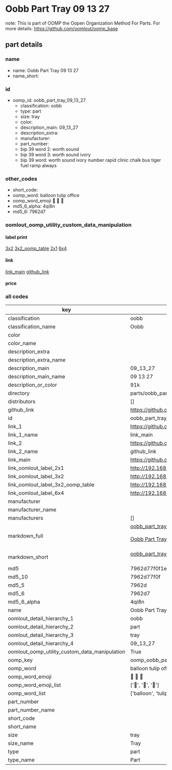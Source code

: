 # Oobb Part Tray 09 13 27  

note: This is part of OOMP the Oopen Organization Method For Parts. For more details: https://github.com/oomlout/oomp_base

##  part details





### name
* name: Oobb Part Tray 09 13 27
* name_short: 
### id
* oomp_id: oobb_part_tray_09_13_27
  * classification: oobb
  * type: part
  * size: tray
  * color: 
  * description_main: 09_13_27
  * description_extra: 
  * manufacturer: 
  * part_number: 
  * bip 39 word 2: worth sound
  * bip 39 word 3: worth sound ivory
  * bip 39 word: worth sound ivory number rapid clinic chalk bus tiger fuel ramp always

### other_codes
* short_code: 
* oomp_word: balloon tulip office
* oomp_word_emoji :balloon: :tulip: :office:
* md5_6_alpha: 4qi8n
* md5_6: 7962d7






### oomlout_oomp_utility_custom_data_manipulation
#### label print
[3x2](http://192.168.1.245:1112/?label=oomp%204qi8n)
[3x2_oomp_table](http://192.168.1.107:1112/?label=oomp%204qi8n)
[2x1](http://192.168.1.242:1112/?label=oomp%204qi8n)
[6x4](http://192.168.1.55:1112/?label=oomp%204qi8n)    

#### link

[link_main](https://github.com/oomlout/oomlout_oomp_current_version_messy/tree/main/parts/oobb_part_tray_09_13_27) [github_link](https://github.com/oomlout/oomlout_oomp_part_src/tree/main/parts/oobb_part_tray_09_13_27)                             

#### price







### all codes 
| key | value |  
| --- | --- |  
| classification | oobb |  
| classification_name | Oobb |  
| color |  |  
| color_name |  |  
| description_extra |  |  
| description_extra_name |  |  
| description_main | 09_13_27 |  
| description_main_name | 09 13 27 |  
| description_or_color | 91k |  
| directory | parts/oobb_part_tray_09_13_27 |  
| distributors | [] |  
| github_link | https://github.com/oomlout/oomlout_oomp_part_src/tree/main/parts/oobb_part_tray_09_13_27 |  
| id | oobb_part_tray_09_13_27 |  
| link_1 | https://github.com/oomlout/oomlout_oomp_current_version_messy/tree/main/parts/oobb_part_tray_09_13_27 |  
| link_1_name | link_main |  
| link_2 | https://github.com/oomlout/oomlout_oomp_part_src/tree/main/parts/oobb_part_tray_09_13_27 |  
| link_2_name | github_link |  
| link_main | https://github.com/oomlout/oomlout_oomp_current_version_messy/tree/main/parts/oobb_part_tray_09_13_27 |  
| link_oomlout_label_2x1 | http://192.168.1.242:1112/?label=oomp%204qi8n |  
| link_oomlout_label_3x2 | http://192.168.1.245:1112/?label=oomp%204qi8n |  
| link_oomlout_label_3x2_oomp_table | http://192.168.1.107:1112/?label=oomp%204qi8n |  
| link_oomlout_label_6x4 | http://192.168.1.55:1112/?label=oomp%204qi8n |  
| manufacturer |  |  
| manufacturer_name |  |  
| manufacturers | [] |  
| markdown_full | [oobb_part_tray_09_13_27](https://github.com/oomlout/oomlout_oomp_current_version_messy/tree/main/parts/oobb_part_tray_09_13_27)<br>[](https://github.com/oomlout/oomlout_oomp_current_version_messy/tree/main/parts/oobb_part_tray_09_13_27)<br>[Oobb Part Tray 09 13 27](https://github.com/oomlout/oomlout_oomp_current_version_messy/tree/main/parts/oobb_part_tray_09_13_27)<br><br> |  
| markdown_short | [oobb_part_tray_09_13_27](https://github.com/oomlout/oomlout_oomp_current_version_messy/tree/main/parts/oobb_part_tray_09_13_27)<br><br> |  
| md5 | 7962d77f0f1ee4bcacd8f976edf3f7ef |  
| md5_10 | 7962d77f0f |  
| md5_5 | 7962d |  
| md5_6 | 7962d7 |  
| md5_6_alpha | 4qi8n |  
| name | Oobb Part Tray 09 13 27 |  
| oomlout_detail_hierarchy_1 | oobb |  
| oomlout_detail_hierarchy_2 | part |  
| oomlout_detail_hierarchy_3 | tray |  
| oomlout_detail_hierarchy_4 | 09_13_27 |  
| oomlout_oomp_utility_custom_data_manipulation | True |  
| oomp_key | oomp_oobb_part_tray_09_13_27 |  
| oomp_word | balloon tulip office |  
| oomp_word_emoji | :balloon: :tulip: :office: |  
| oomp_word_emoji_list | [':balloon:', ':tulip:', ':office:'] |  
| oomp_word_list | ['balloon', 'tulip', 'office'] |  
| part_number |  |  
| part_number_name |  |  
| short_code |  |  
| short_name |  |  
| size | tray |  
| size_name | Tray |  
| type | part |  
| type_name | Part |  
